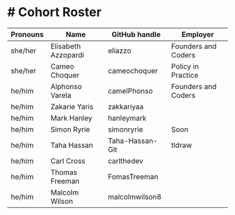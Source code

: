 # # Cohort Roster

| Pronouns   | Name                   | GitHub handle           | Employer                          |
| ---------- | ---------------------- | ----------------------- | --------------------------------- |
|  she/her   |  Elisabeth Azzopardi   | eliazzo                 | Founders and Coders               |
|  she/her   |  Cameo Choquer         | cameochoquer            | Policy in Practice                |
|  he/him    |  Alphonso Varela       | camelPhonso             | Founders and Coders               |
|  he/him    |  Zakarie Yaris         | zakkariyaa              |                                   |
|  he/him    |  Mark Hanley           | hanleymark              |                                   |
|  he/him    |  Simon Ryrie           | simonryrie              | Soon                              |
|  he/him    |  Taha Hassan           | Taha-Hassan-Git         | tldraw                            |
|  he/him    |  Carl Cross            | carlthedev              |                                   |
|  he/him    |  Thomas Freeman        | FomasTreeman            |                                   |
|  he/him    |  Malcolm Wilson        | malcolmwilson8          |                                   |

